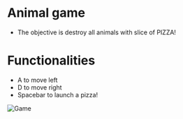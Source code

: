 # Animal game
- The objective is destroy all animals with slice of PIZZA!

# Functionalities

- A to move left
- D to move right
- Spacebar to launch a pizza! 


![Game](https://user-images.githubusercontent.com/99060199/178536394-bb4cc900-513f-4ee6-ac30-c5e36f3e38be.gif)
